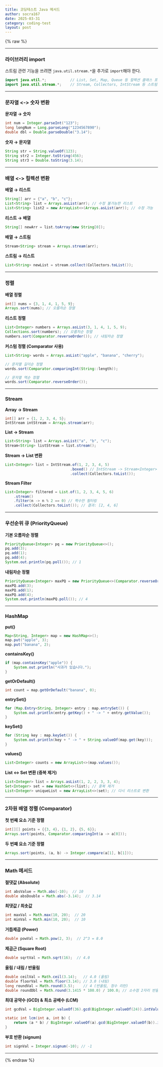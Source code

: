 ```yaml
---
title: 코딩테스트 Java 메서드
author: socra167
date: 2025-03-31
category: coding-test
layout: post
---
```

{% raw %}

---

### 라이브러리 import

스트림 관련 기능을 쓰려면 `java.util.stream.*`을 추가로 `import`해야 한다.

```java
import java.util.*;           // List, Set, Map, Queue 등 컬렉션 클래스 포함
import java.util.stream.*;    // Stream, Collectors, IntStream 등 스트림 관련 클래스 포함
```

---

### 문자열 <-> 숫자 변환

**문자열 → 숫자**

```java
int num = Integer.parseInt("123");
long longNum = Long.parseLong("1234567890");
double dbl = Double.parseDouble("3.14");
```

**숫자 → 문자열**

```java
String str = String.valueOf(123);
String str2 = Integer.toString(456);
String str3 = Double.toString(3.14);
```

---

### 배열 <-> 컬렉션 변환

**배열 → 리스트**

```java
String[] arr = {"a", "b", "c"};
List<String> list = Arrays.asList(arr); // 수정 불가능한 리스트
List<String> list2 = new ArrayList<>(Arrays.asList(arr)); // 수정 가능
```

**리스트 → 배열**

```java
String[] newArr = list.toArray(new String[0]);
```

**배열 → 스트림**

```java
Stream<String> stream = Arrays.stream(arr);
```

**스트림 → 리스트**

```java
List<String> newList = stream.collect(Collectors.toList());
```

---

### 정렬

**배열 정렬**

```java
int[] nums = {3, 1, 4, 1, 5, 9};
Arrays.sort(nums); // 오름차순 정렬
```

**리스트 정렬**

```java
List<Integer> numbers = Arrays.asList(3, 1, 4, 1, 5, 9);
Collections.sort(numbers); // 오름차순 정렬
numbers.sort(Comparator.reverseOrder()); // 내림차순 정렬
```

**커스텀 정렬 (Comparator 사용)**

```java
List<String> words = Arrays.asList("apple", "banana", "cherry");

// 문자열 길이순 정렬
words.sort(Comparator.comparingInt(String::length));

// 문자열 역순 정렬
words.sort(Comparator.reverseOrder());
```

---

### Stream

**Array → Stream**

```java
int[] arr = {1, 2, 3, 4, 5};
IntStream intStream = Arrays.stream(arr);
```

**List → Stream**

```java
List<String> list = Arrays.asList("a", "b", "c");
Stream<String> listStream = list.stream();
```

**Stream → List 변환**

```java
List<Integer> list = IntStream.of(1, 2, 3, 4, 5)
                              .boxed() // IntStream -> Stream<Integer>
                              .collect(Collectors.toList());
```

**Stream Filter**

```java
List<Integer> filtered = List.of(1, 2, 3, 4, 5, 6)
    .stream()
    .filter(n -> n % 2 == 0) // 짝수만 필터링
    .collect(Collectors.toList()); // 결과: [2, 4, 6]
```

---

### 우선순위 큐 (PriorityQueue)

**기본 오름차순 정렬**

```java
PriorityQueue<Integer> pq = new PriorityQueue<>();
pq.add(3);
pq.add(1);
pq.add(4);
System.out.println(pq.poll()); // 1
```

**내림차순 정렬**

```java
PriorityQueue<Integer> maxPQ = new PriorityQueue<>(Comparator.reverseOrder());
maxPQ.add(3);
maxPQ.add(1);
maxPQ.add(4);
System.out.println(maxPQ.poll()); // 4
```

---

### HashMap

**put()**

```java
Map<String, Integer> map = new HashMap<>();
map.put("apple", 3);
map.put("banana", 2);
```

**containsKey()**

```java
if (map.containsKey("apple")) {
    System.out.println("사과가 있습니다.");
}
```

**getOrDefault()**

```java
int count = map.getOrDefault("banana", 0);
```

**entrySet()**

```java
for (Map.Entry<String, Integer> entry : map.entrySet()) {
    System.out.println(entry.getKey() + " -> " + entry.getValue());
}
```

**keySet()**

```java
for (String key : map.keySet()) {
    System.out.println(key + " -> " + String.valueOf(map.get(key)));
}
```

**values()**

```java
List<Integer> counts = new ArrayList<>(map.values());
```

**List <-> Set 변환 (중복 제거)**

```java
List<Integer> list = Arrays.asList(1, 2, 2, 3, 3, 4);
Set<Integer> set = new HashSet<>(list); // 중복 제거
List<Integer> uniqueList = new ArrayList<>(set); // 다시 리스트로 변환
```

---

### 2차원 배열 정렬 (Comparator)

**첫 번째 요소 기준 정렬**

```java
int[][] points = {{3, 4}, {1, 2}, {5, 6}};
Arrays.sort(points, Comparator.comparingInt(a -> a[0]));
```

**두 번째 요소 기준 정렬**

```java
Arrays.sort(points, (a, b) -> Integer.compare(a[1], b[1]));
```

---

### Math 메서드

**절댓값 (Absolute)**

```java
int absValue = Math.abs(-10);  // 10
double absDouble = Math.abs(-3.14);  // 3.14
```

**최댓값 / 최솟값**

```java
int maxVal = Math.max(10, 20);  // 20
int minVal = Math.min(10, 20);  // 10
```

**거듭제곱 (Power)**

```java
double powVal = Math.pow(2, 3);  // 2^3 = 8.0
```

**제곱근 (Square Root)**

```java
double sqrtVal = Math.sqrt(16);  // 4.0
```

**올림 / 내림 / 반올림**

```java
double ceilVal = Math.ceil(3.14);   // 4.0 (올림)
double floorVal = Math.floor(3.14); // 3.0 (내림)
long roundVal = Math.round(3.5);    // 4 (반올림, 정수 리턴)
double roundDbl = Math.round(3.1415 * 100.0) / 100.0; // 소수점 2자리 반올림 (3.14)
```

**최대 공약수 (GCD) & 최소 공배수 (LCM)**

```java
int gcdVal = BigInteger.valueOf(36).gcd(BigInteger.valueOf(24)).intValue();

static int lcm(int a, int b) {
    return (a * b) / BigInteger.valueOf(a).gcd(BigInteger.valueOf(b)).intValue();
}
```

**부호 반환 (signum)**

```java
int signVal = Integer.signum(-10); // -1
```

---

{% endraw %}
